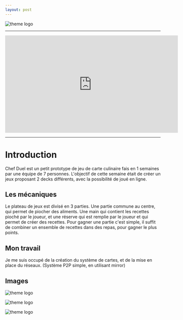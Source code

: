 ```yaml
---
layout: post
---
```


![theme logo](https://modacless.github.io/images/CryptoCook/Logo.png)

---

<html>
<div style="text-align: center">
<iframe width="560" height="315" src="https://www.youtube.com/embed/KXxcCExGzqM" title="YouTube video player" frameborder="0" allow="accelerometer; autoplay; clipboard-write; encrypted-media; gyroscope; picture-in-picture" allowfullscreen></iframe>
</div>
</html>

---

# Introduction

Chef Duel est un petit prototype de jeu de carte culinaire fais en 1 semaines par une équipe de 7 personnes. L'objectif de cette semaine était de créer un jeux proposant 2 decks différents, avec la possibilité de joué en ligne.

## Les mécaniques

Le plateau de jeux est divisé en 3 parties. Une partie commune au centre, qui permet de piocher des aliments. Une main qui contient les recettes pioché par le joueur, et une réserve qui est remplie par le joueur et qui permet de créer des recettes. Pour gagner une partie c'est simple, il suffit de combiner un ensemble de recettes dans des repas, pour gagner le plus points.

## Mon travail

Je me suis occupé de la création du système de cartes, et de la mise en place du réseaux. (Système P2P simple, en utilisant mirror)

## Images

![theme logo](https://modacless.github.io/images/CryptoCook/Start.PNG)

![theme logo](https://modacless.github.io/images/CryptoCook/Plateau.png)

![theme logo](https://modacless.github.io/images/CryptoCook/CarteZoom.png)